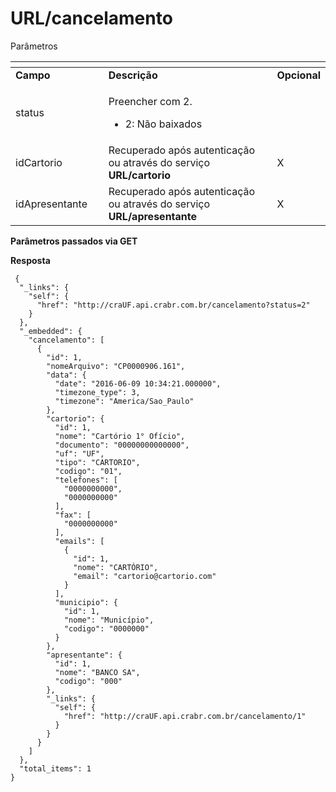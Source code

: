 # URL/cancelamento

Parâmetros

<table data-header-hidden><thead><tr><th width="166.33333333333331"></th><th width="468"></th><th></th></tr></thead><tbody><tr><td><strong>Campo</strong></td><td><strong>Descrição</strong></td><td><strong>Opcional</strong></td></tr><tr><td>status</td><td><p>Preencher com 2.</p><ul><li>2: Não baixados</li></ul></td><td></td></tr><tr><td>idCartorio</td><td>Recuperado após autenticação ou através do serviço <strong>URL/cartorio</strong></td><td>X</td></tr><tr><td>idApresentante</td><td>Recuperado após autenticação ou através do serviço <strong>URL/apresentante</strong></td><td>X</td></tr></tbody></table>

**Parâmetros passados via GET**

**Resposta**

```
 {
  "_links": {
    "self": {
      "href": "http://craUF.api.crabr.com.br/cancelamento?status=2"
    }
  },
  "_embedded": {
    "cancelamento": [
      {
        "id": 1,
        "nomeArquivo": "CP0000906.161",
        "data": {
          "date": "2016-06-09 10:34:21.000000",
          "timezone_type": 3,
          "timezone": "America/Sao_Paulo"
        },
        "cartorio": {
          "id": 1,
          "nome": "Cartório 1° Ofício",
          "documento": "00000000000000",
          "uf": "UF",
          "tipo": "CARTORIO",
          "codigo": "01",
          "telefones": [
            "0000000000",
            "0000000000"
          ],
          "fax": [
            "0000000000"
          ],
          "emails": [
            {
              "id": 1,
              "nome": "CARTÓRIO",
              "email": "cartorio@cartorio.com"
            }
          ],
          "municipio": {
            "id": 1,
            "nome": "Município",
            "codigo": "0000000"
          }
        },
        "apresentante": {
          "id": 1,
          "nome": "BANCO SA",
          "codigo": "000"
        },
        "_links": {
          "self": {
            "href": "http://craUF.api.crabr.com.br/cancelamento/1"
          }
        }
      }
    ]
  },
  "total_items": 1
}
```
